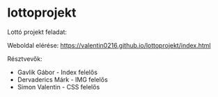 # lottoprojekt
Lottó projekt feladat:

Weboldal elérése: https://valentin0216.github.io/lottoprojekt/index.html    

Résztvevők: 
* Gavlik Gábor - Index felelős
* Dervaderics Márk - IMG felelős
* Simon Valentin - CSS felelős